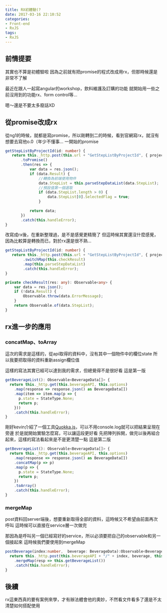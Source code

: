 ```yaml
---
title: RX初體驗(?
date: 2017-03-16 22:10:52
categories:
- Front-end
- RxJS
tags:
- RxJS
---
```


## 前情提要
其實也不算是初體驗啦
因為之前就有把promise的程式改成用rx，但那時候還是非常不了解

<!--more-->

最近在跟人一起寫angular的workshop，飲料維護及訂購的功能
就開始用一些之前沒用到的功能rx、form control等...

嗯～還是不要太多廢話XD

## 從promise改成rx
從ng1的時候，就都是寫promise，所以剛轉到二的時候，看到官網寫rx，就沒有想要去寫他o.0（年少不懂事...
一開始的promise
``` typescript
getStepListByProjectId(id: number) {
   return this._http.post(this.url + "GetStepListByProjectId", { projectId: id })
       .toPromise()
       .then(res => {
           var data = res.json();
           if (data.Result) {
               //轉換為前端使用物件
               data.StepList = this.parseStepDataList(data.StepList);
               //預設值第一個選取
               if (data.StepList.length > 0) {
                   data.StepList[0].SelectedFlag = true;
               }
           
           return data;
       })
       .catch(this.handleError);
}
```

改寫成rx後，在重新整理過，是不是感覺更精簡了
但這時候其實還沒什麼感覺，因為比較算是轉換而已，對於rx還是很不熟...
``` typescript
getStepListByProjectId(id: number) {
   return this._http.post(this.url + "GetStepListByProjectId", { projectId: id })
        .switchMap(this.checkResult)
        .map(this.parseStepDataList)
        .catch(this.handleError);
}

private checkResult(res: any): Observable<any> {
    var data = res.json();
    if (!data.Result) {
        Observable.throw(data.ErrorMessage);
    }
    return Observable.of(data.StepList);
}

```

## rx進一步的應用

### concatMap、toArray
這次的需求是這樣的，從api取得的資料中，沒有其中一個物件中的欄位state
所以我要把取得的資料重新assign欄位值

這樣的寫法其實已經可以達到我的需求，但總覺得不是很好看
這是第一版
``` typescript
getBeverageList(): Observable<BeverageData[]> {
  return this._http.get(this.beverageAPI, this.options)
    .map(response => response.json() as BeverageData[])
    .map(item => item.map(p => {
      p.state = StateType.None;
      return p;
    }))
    .catch(this.handleError);
}
```

剛好kevin介紹了一個工具[Quokka.js](https://quokkajs.com/docs/)，可以不用console.log就可以把結果呈現在旁邊
於是就開始實驗怎麼寫，可以讓這段更好看
先把陣列拆開，做完以後再組合起來，這樣的寫法看起來是不是更清楚一點
這是第二版
``` typescript
getBeverageList(): Observable<BeverageData[]> {
  return this._http.get(this.beverageAPI, this.options)
    .map(response => response.json() as BeverageData[])
    .concatMap(p => p)
    .map(p => {
      p.state = StateType.None;
      return p;
    })
    .toArray()
    .catch(this.handleError);
}

```

### mergeMap
post資料回server端後，想要重新取得全部的資料，這時候又不希望由前面再次呼叫
這時候可以直接在service層一次做完

那因為是呼叫另一個已經寫好的service，所以必須要把自己的observable和另一個接起來
這時候我們要使用到mergeMap

``` typescript
postBeverage(index:number,  beverage: BeverageData):Observable<BeverageData[]> {
  return this._http.post(this.beverageAPI + "/" + index, beverage, this.options)
    .mergeMap(resp => this.getBeverageList())
    .catch(this.handleError);
}
```

## 後續
rx這東西真的要有案例來學，才有辦法體會他的奧妙，不然看文件看多了還是不太清楚如何搭配使用